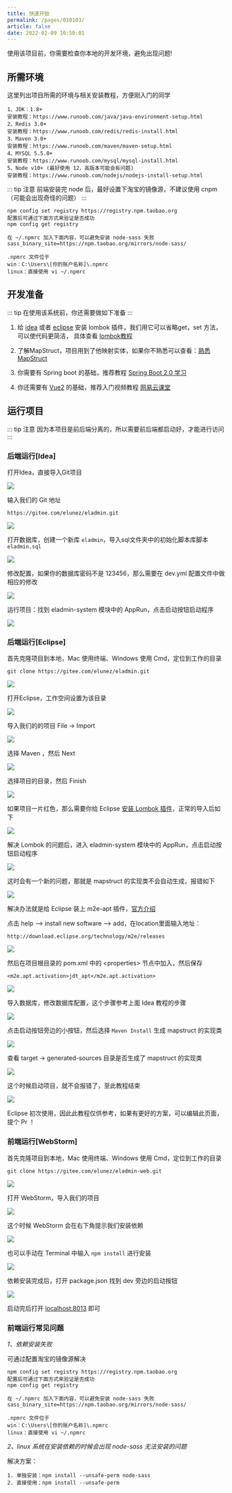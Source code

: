 ```yaml
---
title: 快速开始
permalink: /pages/010103/
article: false
date: 2022-02-09 10:50:01
---
```


使用该项目前，你需要检查你本地的开发环境，避免出现问题!
## 所需环境

这里列出项目所需的环境与相关安装教程，方便刚入门的同学

```
1、JDK：1.8+ 
安装教程：https://www.runoob.com/java/java-environment-setup.html
2、Redis 3.0+
安装教程：https://www.runoob.com/redis/redis-install.html
3、Maven 3.0+
安装教程：https://www.runoob.com/maven/maven-setup.html
4、MYSQL 5.5.0+
安装教程：https://www.runoob.com/mysql/mysql-install.html
5、Node v10+ (最好使用 12，高版本可能会有问题)
安装教程：https://www.runoob.com/nodejs/nodejs-install-setup.html
```

::: tip 注意
前端安装完 node 后，最好设置下淘宝的镜像源，不建议使用 cnpm（可能会出现奇怪的问题）
:::

```
npm config set registry https://registry.npm.taobao.org
配置后可通过下面方式来验证是否成功
npm config get registry

在 ~/.npmrc 加入下面内容，可以避免安装 node-sass 失败
sass_binary_site=https://npm.taobao.org/mirrors/node-sass/

.npmrc 文件位于
win：C:\Users\[你的账户名称]\.npmrc
linux：直接使用 vi ~/.npmrc
```
## 开发准备
::: tip
在使用该系统前，你还需要做如下准备
:::

1. 给 [idea](https://blog.csdn.net/wochunyang/article/details/81736354) 或者 [eclipse](https://blog.csdn.net/magi1201/article/details/85995987) 安装 lombok 插件，我们用它可以省略get，set 方法，可以使代码更简洁，
具体查看 [lombok教程](https://www.ydyno.com/archives/1147.html)

2. 了解MapStruct，项目用到了他映射实体，如果你不熟悉可以查看：[熟悉MapStruct](https://www.jianshu.com/p/3f20ca1a93b0)

3. 你需要有 Spring boot 的基础，推荐教程 [Spring Boot 2.0 学习](https://github.com/ityouknow/spring-boot-examples)

4. 你还需要有 [Vue2](https://v2.cn.vuejs.org/) 的基础，推荐入门视频教程 [网易云课堂](https://study.163.com/course/courseMain.htm?courseId=1004711010)

## 运行项目

::: tip 注意
因为本项目是前后端分离的，所以需要前后端都启动好，才能进行访问
:::

### 后端运行[Idea]

打开Idea，直接导入Git项目

![](https://eladmin.vip/images/2020/06/25/20200609184434.jpg)

输入我们的 Git 地址

```
https://gitee.com/elunez/eladmin.git
```

![](https://eladmin.vip/images/2020/06/25/20200609184548.jpg)

打开数据库，创建一个新库 `eladmin`，导入sql文件夹中的初始化脚本库脚本 `eladmin.sql`

![](https://eladmin.vip/images/2020/06/25/20200609184722.jpg)

修改配置，如果你的数据库密码不是 123456，那么需要在 dev.yml 配置文件中做相应的修改

![](https://eladmin.vip/images/2020/06/25/20200609185014.jpg)

运行项目：找到 eladmin-system 模块中的 AppRun，点击启动按钮启动程序

![](https://eladmin.vip/images/2020/06/25/20200605112835.jpg)

### 后端运行[Eclipse]

首先克隆项目到本地，Mac 使用终端、Windows 使用 Cmd，定位到工作的目录

```
git clone https://gitee.com/elunez/eladmin.git
```

![](https://eladmin.vip/images/2020/06/25/20200609185424.jpg)

打开Eclipse，工作空间设置为该目录

![](https://eladmin.vip/images/2020/06/25/20200609185609.jpg)

导入我们的的项目 File -> Import

![](https://eladmin.vip/images/2020/06/25/20200609185730.jpg)

选择 Maven ，然后 Next

![](https://eladmin.vip/images/2020/06/25/20200609185818.jpg)

选择项目的目录，然后 Finish

![](https://eladmin.vip/images/2020/06/25/20200609185940.jpg)

如果项目一片红色，那么需要你给 Eclipse [安装 Lombok 插件](https://www.baidu.com/s?ie=utf-8&wd=eclipse%E5%AE%89%E8%A3%85lombok%E6%8F%92%E4%BB%B6)，正常的导入后如下

![](https://eladmin.vip/images/2020/06/25/20200609190325.jpg)

解决 Lombok 的问题后，进入 eladmin-system 模块中的 AppRun，点击启动按钮启动程序

![](https://eladmin.vip/images/2020/06/25/20200609190602.jpg)

这时会有一个新的问题，那就是 mapstruct 的实现类不会自动生成，报错如下

![](https://eladmin.vip/images/2020/06/25/20200609190817.jpg)

解决办法就是给 Eclipse 装上 m2e-apt 插件，[官方介绍](https://mapstruct.org/documentation/ide-support/)

点击 help --> install new software --> add，在location里面输入地址：

```
http://download.eclipse.org/technology/m2e/releases
```

![](https://eladmin.vip/images/2020/06/25/20200609191851.jpg)

然后在项目根目录的 pom.xml 中的 &lt;properties&gt; 节点中加入，然后保存

```
<m2e.apt.activation>jdt_apt</m2e.apt.activation>
```

![](https://eladmin.vip/images/2020/06/25/20200609192055.jpg)

导入数据库，修改数据库配置，这个步骤参考上面 Idea 教程的步骤

![](https://eladmin.vip/images/2020/06/25/20200609192230.jpg)

点击启动按钮旁边的小按钮，然后选择 `Maven Install` 生成 mapstruct 的实现类

![](https://eladmin.vip/images/2020/06/25/20200609192922.jpg)

查看 target -> generated-sources 目录是否生成了 mapstruct 的实现类

![](https://eladmin.vip/images/2020/06/25/20200609193210.jpg)

这个时候启动项目，就不会报错了，至此教程结束

![](https://eladmin.vip/images/2020/06/25/20200609193456.jpg)

Eclipse 初次使用，因此此教程仅供参考，如果有更好的方案，可以编辑此页面，提个 Pr ！

### 前端运行[WebStorm]

首先克隆项目到本地，Mac 使用终端、Windows 使用 Cmd，定位到工作的目录

```
git clone https://gitee.com/elunez/eladmin-web.git
```

![](https://eladmin.vip/images/2020/06/25/20200609194318.jpg)

打开 WebStorm，导入我们的项目

![](https://eladmin.vip/images/2020/06/25/20200609194432.jpg)

这个时候 WebStorm 会在右下角提示我们安装依赖

![](https://eladmin.vip/images/2020/06/25/20200609194535.jpg)

也可以手动在 Terminal 中输入 `npm install` 进行安装

![](https://eladmin.vip/images/2020/06/25/20200609194723.jpg)

依赖安装完成后，打开 package.json 找到 dev 旁边的启动按钮

![](https://eladmin.vip/images/2020/06/25/20200609194958.jpg)

启动完后打开 [localhost:8013](localhost:8013) 即可

### 前端运行常见问题
*1、依赖安装失败*

可通过配置淘宝的镜像源解决
```
npm config set registry https://registry.npm.taobao.org
配置后可通过下面方式来验证是否成功
npm config get registry

在 ~/.npmrc 加入下面内容，可以避免安装 node-sass 失败
sass_binary_site=https://npm.taobao.org/mirrors/node-sass/

.npmrc 文件位于
win：C:\Users\[你的账户名称]\.npmrc
linux：直接使用 vi ~/.npmrc
```
*2、linux 系统在安装依赖的时候会出现 node-sass 无法安装的问题*

解决方案：
```
1. 单独安装：npm install --unsafe-perm node-sass 
2. 直接使用：npm install --unsafe-perm
```

<Vssue :title="$title" />
